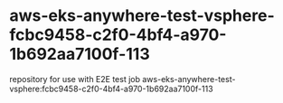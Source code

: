 # aws-eks-anywhere-test-vsphere-fcbc9458-c2f0-4bf4-a970-1b692aa7100f-113
repository for use with E2E test job aws-eks-anywhere-test-vsphere:fcbc9458-c2f0-4bf4-a970-1b692aa7100f-113
